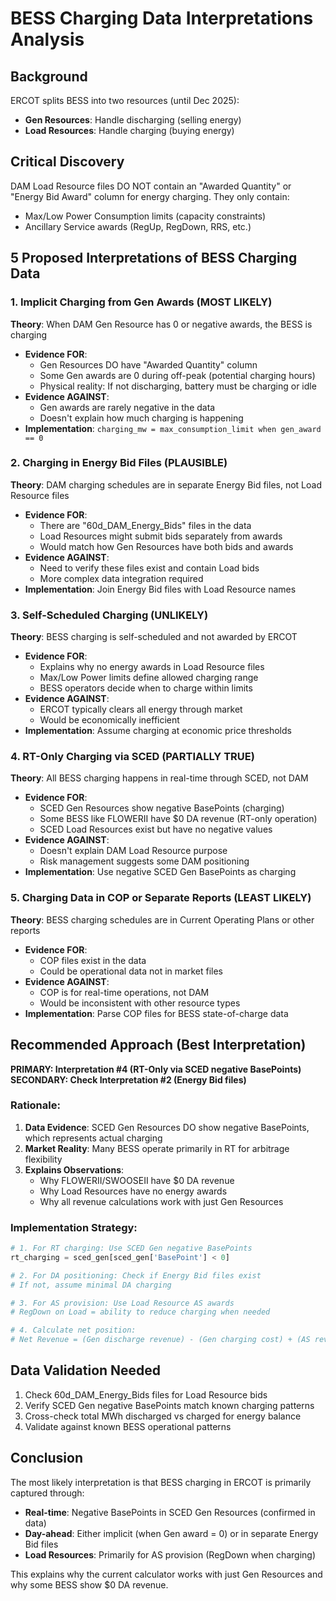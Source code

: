 # BESS Charging Data Interpretations Analysis

## Background
ERCOT splits BESS into two resources (until Dec 2025):
- **Gen Resources**: Handle discharging (selling energy)
- **Load Resources**: Handle charging (buying energy)

## Critical Discovery
DAM Load Resource files DO NOT contain an "Awarded Quantity" or "Energy Bid Award" column for energy charging. They only contain:
- Max/Low Power Consumption limits (capacity constraints)
- Ancillary Service awards (RegUp, RegDown, RRS, etc.)

## 5 Proposed Interpretations of BESS Charging Data

### 1. **Implicit Charging from Gen Awards (MOST LIKELY)**
**Theory**: When DAM Gen Resource has 0 or negative awards, the BESS is charging
- **Evidence FOR**: 
  - Gen Resources DO have "Awarded Quantity" column
  - Some Gen awards are 0 during off-peak (potential charging hours)
  - Physical reality: If not discharging, battery must be charging or idle
- **Evidence AGAINST**: 
  - Gen awards are rarely negative in the data
  - Doesn't explain how much charging is happening
- **Implementation**: `charging_mw = max_consumption_limit when gen_award == 0`

### 2. **Charging in Energy Bid Files (PLAUSIBLE)**
**Theory**: DAM charging schedules are in separate Energy Bid files, not Load Resource files
- **Evidence FOR**:
  - There are "60d_DAM_Energy_Bids" files in the data
  - Load Resources might submit bids separately from awards
  - Would match how Gen Resources have both bids and awards
- **Evidence AGAINST**:
  - Need to verify these files exist and contain Load bids
  - More complex data integration required
- **Implementation**: Join Energy Bid files with Load Resource names

### 3. **Self-Scheduled Charging (UNLIKELY)**
**Theory**: BESS charging is self-scheduled and not awarded by ERCOT
- **Evidence FOR**:
  - Explains why no energy awards in Load Resource files
  - Max/Low Power limits define allowed charging range
  - BESS operators decide when to charge within limits
- **Evidence AGAINST**:
  - ERCOT typically clears all energy through market
  - Would be economically inefficient
- **Implementation**: Assume charging at economic price thresholds

### 4. **RT-Only Charging via SCED (PARTIALLY TRUE)**
**Theory**: All BESS charging happens in real-time through SCED, not DAM
- **Evidence FOR**:
  - SCED Gen Resources show negative BasePoints (charging)
  - Some BESS like FLOWERII have $0 DA revenue (RT-only operation)
  - SCED Load Resources exist but have no negative values
- **Evidence AGAINST**:
  - Doesn't explain DAM Load Resource purpose
  - Risk management suggests some DAM positioning
- **Implementation**: Use negative SCED Gen BasePoints as charging

### 5. **Charging Data in COP or Separate Reports (LEAST LIKELY)**
**Theory**: BESS charging schedules are in Current Operating Plans or other reports
- **Evidence FOR**:
  - COP files exist in the data
  - Could be operational data not in market files
- **Evidence AGAINST**:
  - COP is for real-time operations, not DAM
  - Would be inconsistent with other resource types
- **Implementation**: Parse COP files for BESS state-of-charge data

## Recommended Approach (Best Interpretation)

**PRIMARY: Interpretation #4 (RT-Only via SCED negative BasePoints)**
**SECONDARY: Check Interpretation #2 (Energy Bid files)**

### Rationale:
1. **Data Evidence**: SCED Gen Resources DO show negative BasePoints, which represents actual charging
2. **Market Reality**: Many BESS operate primarily in RT for arbitrage flexibility
3. **Explains Observations**: 
   - Why FLOWERII/SWOOSEII have $0 DA revenue
   - Why Load Resources have no energy awards
   - Why all revenue calculations work with just Gen Resources

### Implementation Strategy:
```python
# 1. For RT charging: Use SCED Gen negative BasePoints
rt_charging = sced_gen[sced_gen['BasePoint'] < 0]

# 2. For DA positioning: Check if Energy Bid files exist
# If not, assume minimal DA charging

# 3. For AS provision: Use Load Resource AS awards
# RegDown on Load = ability to reduce charging when needed

# 4. Calculate net position:
# Net Revenue = (Gen discharge revenue) - (Gen charging cost) + (AS revenue)
```

## Data Validation Needed
1. Check 60d_DAM_Energy_Bids files for Load Resource bids
2. Verify SCED Gen negative BasePoints match known charging patterns
3. Cross-check total MWh discharged vs charged for energy balance
4. Validate against known BESS operational patterns

## Conclusion
The most likely interpretation is that BESS charging in ERCOT is primarily captured through:
- **Real-time**: Negative BasePoints in SCED Gen Resources (confirmed in data)
- **Day-ahead**: Either implicit (when Gen award = 0) or in separate Energy Bid files
- **Load Resources**: Primarily for AS provision (RegDown when charging)

This explains why the current calculator works with just Gen Resources and why some BESS show $0 DA revenue.